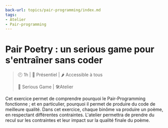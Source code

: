 ```yaml
---
back-url: topics/pair-programming/index.md
tags:
- Atelier
- Pair-programming
---
```


# Pair Poetry : un serious game pour s'entraîner sans coder

> 🕗 1h | 👯 Présentiel | 🌶️ Accessible à tous
>
> 🧩 Serious Game | 🛠️Atelier

Cet exercice permet de comprendre pourquoi le Pair-Programming fonctionne ; et en particulier, pourquoi il permet de produire du code de meilleure qualité.
Dans cet exercice, chaque binôme va produire un poème, en respectant différentes contraintes.
L'atelier permettra de prendre du recul sur les contraintes et leur impact sur la qualité finale du poème.
